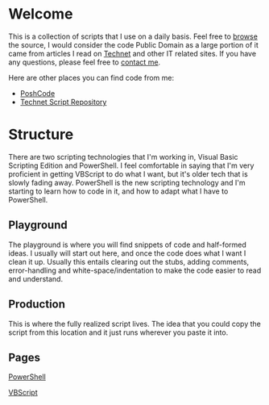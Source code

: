# Welcome #
This is a collection of scripts that I use on a daily basis. Feel free to [browse](https://code.google.com/p/mod-posh/source/browse/powershell/production) the source, I would consider the code Public Domain as a large portion of it came from articles I read on [Technet](http://technet.microsoft.com) and other IT related sites. If you have any questions, please feel free to [contact me](mailto:jspatton1971@gmail.com).

Here are other places you can find code from me:

  * [PoshCode](http://poshcode.org/author/Jeff%20Patton)
  * [Technet Script Repository](http://gallery.technet.microsoft.com/scriptcenter/site/search?f%5B0%5D.Type=SearchText&f%5B0%5D.Value=&f%5B1%5D.Value=Jeffrey+S.+Patton&f%5B1%5D.Type=User&f%5B1%5D.Text=Jeffrey+S.+Patton)

# Structure #
There are two scripting technologies that I'm working in, Visual Basic Scripting Edition and PowerShell. I feel comfortable in saying that I'm very proficient in getting VBScript to do what I want, but it's older tech that is slowly fading away. PowerShell is the new scripting technology and I'm starting to learn how to code in it, and how to adapt what I have to PowerShell.
## Playground ##
The playground is where you will find snippets of code and half-formed ideas. I usually will start out here, and once the code does what I want I clean it up. Usually this entails clearing out the stubs, adding comments, error-handling and white-space/indentation to make the code easier to read and understand.
## Production ##
This is where the fully realized script lives. The idea that you could copy the script from this location and it just runs wherever you paste it into.
## Pages ##
[PowerShell](PowerShell.md)

[VBScript](VBScript.md)